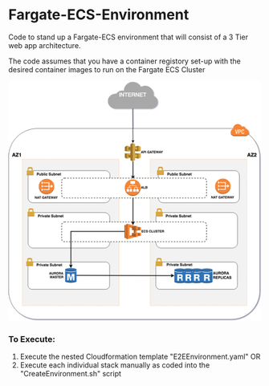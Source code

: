 # Fargate-ECS-Environment
Code to stand up a Fargate-ECS environment that will consist of a 3 Tier web app architecture.

The code assumes that you have a container registory set-up with the desired container images to run on the Fargate ECS Cluster

![App Architecture](images/3TierWebApp-FargateECS-small.png)

### To Execute:
1. Execute the nested Cloudformation template "E2EEnvironment.yaml"
OR
2. Execute each individual stack manually as coded into the "CreateEnvironment.sh" script